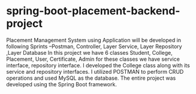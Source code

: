 # spring-boot-placement-backend-project
Placement Management System  using Application will be developed in following Sprints –Postman, Controller, Layer Service, Layer Repository ,Layer Database
In this project we have 6 classes Student, College, Placement, User, Certificate, Admin for these classes we have service interface, repository interface.
I developed the College class along with its service and repository interfaces. I utilized POSTMAN to perform CRUD operations and used MySQL as the database. The entire project was developed using the Spring Boot framework.

